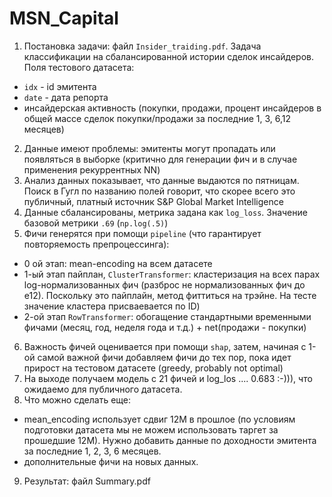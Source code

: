# MSN_Capital

1. Постановка задачи: файл `Insider_traiding.pdf`. 
Задача классификации на сбалансированной истории сделок инсайдеров. Поля тестового датасета:
  - `idx` - id эмитента
  - `date` - дата репорта
  - инсайдерская активность (покупки, продажи, процент инсайдеров в общей массе сделок покупки/продажи за последние 1, 3, 6,12 месяцев)

2. Данные имеют проблемы: эмитенты могут пропадать или появляться в выборке (критично для генерации фич и в случае применения рекуррентных NN)
3. Анализ данных показывает, что данные выдаются по пятницам. Поиск в Гугл по названию полей говорит, что скорее всего это публичный, платный источник S&P Global Market Intelligence
4. Данные сбалансированы, метрика задана как `log_loss`. Значение базовой метрики `.69` (`np.log(.5)`)
5. Фичи генерятся при помощи `pipeline` (что гарантирует повторяемость препроцессинга):
  - 0 ой этап: mean-encoding на всем датасете 
  - 1-ый этап пайплан, `ClusterTransformer`: кластеризация на всех парах log-нормализованных фич (разброс не нормализованных фич до е12). Поскольку это пайплайн, метод фиттиться на трэйне. На тесте значение кластера присваевается по ID)
  - 2-ой этап `RowTransformer`: обогащение стандартными временными фичами (месяц, год, неделя года и т.д.) + net(продажи - покупки)
6. Важность фичей оценивается при помощи `shap`, затем, начиная с 1-ой самой важной фичи добавляем фичи до тех пор, пока идет прирост на тестовом датасете (greedy, probably not optimal)
7. На выходе получаем модель с 21 фичей и log_los .... 0.683 :-))), что ожидаемо для публичного датасета.
8. Что можно сделать еще:
  - mean_encoding использует сдвиг 12М в прошлое (по условиям подготовки датасета мы не можем иcпользовать таргет за прошедшие 12М). Нужно добавить данные по доходности эмитента за последние 1, 2, 3, 6 месяцев.
  - дополнительные фичи на новых данных.
9. Результат: файл Summary.pdf
  
